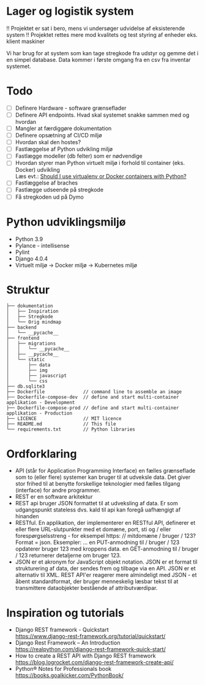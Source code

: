 # Lager og logistik system
!! Projektet er sat i bero, mens vi undersøger udvidelse af eksisterende system
!! Projektet rettes mere mod kvalitets og test styring af enheder eks. klient maskiner


Vi har brug for at system som kan tage stregkode fra udstyr og gemme det i en simpel database. Data kommer i første omgang fra en csv fra inventar systemet.

# Todo
- [ ] Definere Hardware - software grænseflader
- [ ] Definere API endpoints. Hvad skal systemet snakke sammen med og hvordan
- [ ] Mangler at færdiggøre dokumentation
- [ ] Definere opsætning af CI/CD miljø
- [ ] Hvordan skal den hostes?
- [ ] Fastlæggelse af Python udvikling miljø
- [ ] Fastlægge modeller (db felter) som er nødvendige
- [ ] Hvordan styrer man Python virtuelt miljø i forhold til container (eks. Docker) udvikling<br />Læs evt.: [Should I use virtualenv or Docker containers with Python?](https://coderbook.com/@marcus/should-i-use-virtualenv-or-docker-containers-with-python/)
- [ ] Fastlæggelse af braches
- [ ] Fastlægge udseende på stregkode
- [ ] Få stregkoden ud på Dymo

# Python udviklingsmiljø
* Python 3.9
* Pylance - intellisense
* Pylint
* Django 4.0.4
* Virtuelt miljø -> Docker miljø -> Kubernetes miljø

# Struktur
```
├── dokumentation
│   ├── Inspiration
│   ├── Stregkode
│   └── Orig mindmap
├── backend
│   └── __pycache__
├── frontend
│   ├── migrations
│   │   └── __pycache__
│   ├── __pycache__
│   └── static
│       ├── data
│       ├── img
│       ├── javascript
│       └── css
├── db.sqlite3
├── Dockerfile              // command line to assemble an image
├── Dockerfile-compose-dev  // define and start multi-container applikation - Development
├── Dockerfile-compose-prod // define and start multi-container applikation - Production
├── LICENCE                 // MIT licence
├── README.md               // This file
└── requirements.txt        // Python libraries
```

# Ordforklaring
* API (står for Application Programming Interface) en fælles grænseflade som to (eller flere) systemer kan bruger til at udveksle data. Det giver stor frihed til at benytte forskellige teknologier med fælles tilgang (interface) for andre programmer.
* REST er en software arkitektur
* REST api bruger JSON formattet til at udveksling af data. Er som udgangspunkt stateless dvs. kald til api kan foregå uafhængigt af hinanden
* RESTful. En applikation, der implementerer en RESTful API, definerer et eller flere URL-slutpunkter med et domæne, port, sti og / eller forespørgselsstreng - for eksempel https: // mitdomæne / bruger / 123? Format = json. Eksempler: ... en PUT-anmodning til / bruger / 123 opdaterer bruger 123 med kroppens data. en GET-anmodning til / bruger / 123 returnerer detaljerne om bruger 123.
* JSON er et akronym for JavaScript objekt notation. JSON er et format til strukturering af data, der sendes frem og tilbage via en API. JSON er et alternativ til XML. REST API'er reagerer mere almindeligt med JSON - et åbent standardformat, der bruger menneskelig læsbar tekst til at transmittere dataobjekter bestående af attributværdipar.

# Inspiration og tutorials
* Django REST framework - Quickstart<br />
https://www.django-rest-framework.org/tutorial/quickstart/
* Django Rest Framework – An Introduction<br />
https://realpython.com/django-rest-framework-quick-start/
* How to create a REST API with Django REST framework<br />
https://blog.logrocket.com/django-rest-framework-create-api/
* Python® Notes for Professionals book<br />https://books.goalkicker.com/PythonBook/
